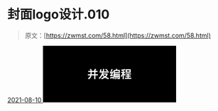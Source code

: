 <!--yml
category: 未分类
date: 0001-01-01 00:00:00
--->

# 封面logo设计.010

> 原文：[https://zwmst.com/58.html](https://zwmst.com/58.html)

   [ <time datetime="2021-08-10T16:40:25+08:00"> 2021-08-10 </time> ](https://zwmst.com/%e5%b0%81%e9%9d%a2logo%e8%ae%be%e8%ae%a1-010)  [![](img/4cade9b25123d9a9a13d609e19d67de2.png)](https://zwmst.com/wp-content/uploads/2021/08/1628584825-1df2a947dca4817.jpeg)
